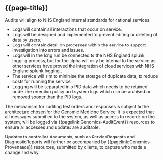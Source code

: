 ## {{page-title}}

Audits will align to NHS England internal standards for national services.
- Logs will contain all interactions that occur on service.
- Logs will be designed and implemented to prevent editing or deleting of data by users.
- Logs will contain detail on processes within the service to support investigation into errors and issues.
- Logs will in the long run be connected to the NHS England splunk logging process, but for the alpha will only be internal to the service as other services have proved the integration of cloud services with NHS England splunk logging..
- The service will aim to minimise the storage of duplicate data, to reduce costs for running the service.
- Logging will be separated into PID data which needs to be retained under the retention policy and system logs which can be archived or removed sooner than the PID logs.

The mechanism for auditing test orders and responses is subject to the architecture chosen for the Genomic Medicine Service. It is expected that all messages submitted to the system, as well as access to records on the system, will be logged via {{pagelink:Genomics-AuditEvent}} resources to ensure all accesses and updates are auditable.

Updates to controlled documents, such as ServiceRequests and DiagnosticReports will further be accompanied by {{pagelink:Genomics-Provenance}} resources, submitted by clients, to capture who made a change and why.